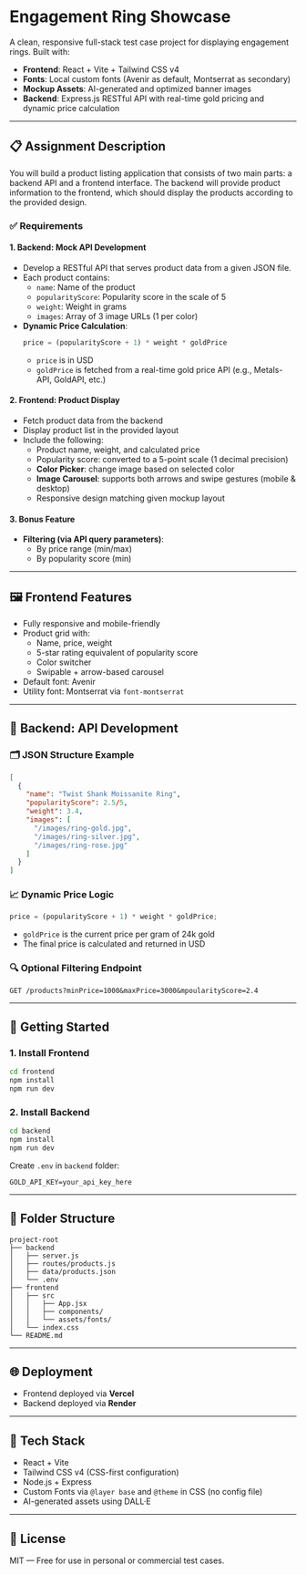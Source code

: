 # Engagement Ring Showcase

A clean, responsive full-stack test case project for displaying engagement rings. Built with:

- **Frontend**: React + Vite + Tailwind CSS v4
- **Fonts**: Local custom fonts (Avenir as default, Montserrat as secondary)
- **Mockup Assets**: AI-generated and optimized banner images
- **Backend**: Express.js RESTful API with real-time gold pricing and dynamic price calculation

---

## 📋 Assignment Description

You will build a product listing application that consists of two main parts: a backend API and a frontend interface. The backend will provide product information to the frontend, which should display the products according to the provided design.

### ✅ Requirements

#### 1. Backend: Mock API Development
- Develop a RESTful API that serves product data from a given JSON file.
- Each product contains:
  - `name`: Name of the product
  - `popularityScore`: Popularity score in the scale of 5
  - `weight`: Weight in grams
  - `images`: Array of 3 image URLs (1 per color)
- **Dynamic Price Calculation**:
  ```js
  price = (popularityScore + 1) * weight * goldPrice
  ```
  - `price` is in USD
  - `goldPrice` is fetched from a real-time gold price API (e.g., Metals-API, GoldAPI, etc.)

#### 2. Frontend: Product Display
- Fetch product data from the backend
- Display product list in the provided layout
- Include the following:
  - Product name, weight, and calculated price
  - Popularity score: converted to a 5-point scale (1 decimal precision)
  - **Color Picker**: change image based on selected color
  - **Image Carousel**: supports both arrows and swipe gestures (mobile & desktop)
  - Responsive design matching given mockup layout

#### 3. Bonus Feature
- **Filtering (via API query parameters)**:
  - By price range (min/max)
  - By popularity score (min)

---

## 🖼 Frontend Features

- Fully responsive and mobile-friendly
- Product grid with:
  - Name, price, weight
  - 5-star rating equivalent of popularity score
  - Color switcher
  - Swipable + arrow-based carousel
- Default font: Avenir
- Utility font: Montserrat via `font-montserrat`

---

## 🔧 Backend: API Development

### 🗂 JSON Structure Example
```json
[
  {
    "name": "Twist Shank Moissanite Ring",
    "popularityScore": 2.5/5,
    "weight": 3.4,
    "images": [
      "/images/ring-gold.jpg",
      "/images/ring-silver.jpg",
      "/images/ring-rose.jpg"
    ]
  }
]
```

### 📈 Dynamic Price Logic
```js
price = (popularityScore + 1) * weight * goldPrice;
```

- `goldPrice` is the current price per gram of 24k gold
- The final price is calculated and returned in USD

### 🔍 Optional Filtering Endpoint
```
GET /products?minPrice=1000&maxPrice=3000&mpoularityScore=2.4
```

---

## 🚀 Getting Started

### 1. Install Frontend
```bash
cd frontend
npm install
npm run dev
```

### 2. Install Backend
```bash
cd backend
npm install
npm run dev
```

Create `.env` in `backend` folder:
```env
GOLD_API_KEY=your_api_key_here
```

---

## 📁 Folder Structure
```
project-root
├── backend
│   ├── server.js
│   ├── routes/products.js
│   ├── data/products.json
│   └── .env
├── frontend
│   ├── src
│   │   ├── App.jsx
│   │   ├── components/
│   │   └── assets/fonts/
│   └── index.css
└── README.md
```

---

## 🌐 Deployment
- Frontend deployed via **Vercel**
- Backend deployed via **Render**

---

## 🔗 Tech Stack
- React + Vite
- Tailwind CSS v4 (CSS-first configuration)
- Node.js + Express
- Custom Fonts via `@layer base` and `@theme` in CSS (no config file)
- AI-generated assets using DALL·E

---

## 📄 License
MIT — Free for use in personal or commercial test cases.
